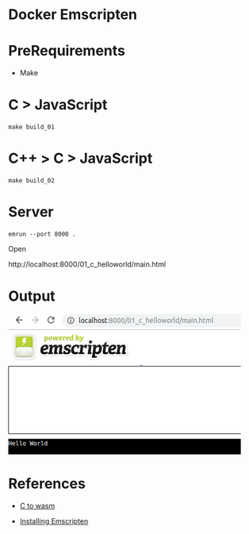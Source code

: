 # Docker Emscripten

# PreRequirements

* Make


# C > JavaScript

```
make build_01
```

# C++ > C > JavaScript

```
make build_02
```

# Server

```
emrun --port 8000 .
```

Open

http://localhost:8000/01_c_helloworld/main.html

# Output

![](doc/output.png)

# References

* [C to wasm](https://developer.mozilla.org/en-US/docs/WebAssembly/C_to_wasm)

* [Installing Emscripten](https://webassembly.org/getting-started/developers-guide/)